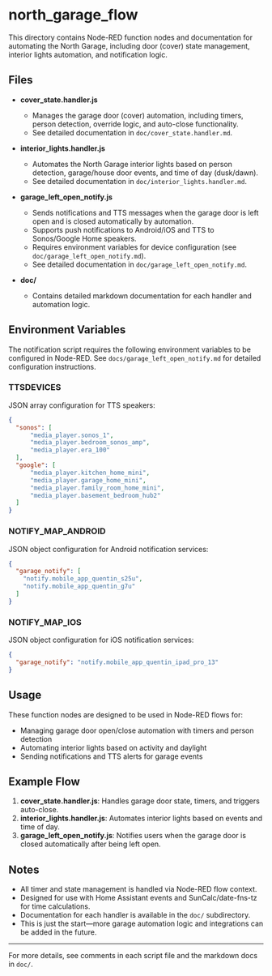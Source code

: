 # north_garage_flow

This directory contains Node-RED function nodes and documentation for automating the North Garage, including door (cover) state management, interior lights automation, and notification logic.

## Files

- **cover_state.handler.js**
  - Manages the garage door (cover) automation, including timers, person detection, override logic, and auto-close functionality.
  - See detailed documentation in `doc/cover_state.handler.md`.

- **interior_lights.handler.js**
  - Automates the North Garage interior lights based on person detection, garage/house door events, and time of day (dusk/dawn).
  - See detailed documentation in `doc/interior_lights.handler.md`.

- **garage_left_open_notify.js**
  - Sends notifications and TTS messages when the garage door is left open and is closed automatically by automation.
  - Supports push notifications to Android/iOS and TTS to Sonos/Google Home speakers.
  - Requires environment variables for device configuration (see `doc/garage_left_open_notify.md`).
  - See detailed documentation in `doc/garage_left_open_notify.md`.

- **doc/**
  - Contains detailed markdown documentation for each handler and automation logic.

## Environment Variables

The notification script requires the following environment variables to be configured in Node-RED. See `docs/garage_left_open_notify.md` for detailed configuration instructions.

### TTSDEVICES

JSON array configuration for TTS speakers:

```json
{
  "sonos": [
      "media_player.sonos_1",
      "media_player.bedroom_sonos_amp",
      "media_player.era_100"
  ],
  "google": [
      "media_player.kitchen_home_mini",
      "media_player.garage_home_mini",
      "media_player.family_room_home_mini",
      "media_player.basement_bedroom_hub2"
  ]
}
```

### NOTIFY_MAP_ANDROID

JSON object configuration for Android notification services:

```json
{
  "garage_notify": [
    "notify.mobile_app_quentin_s25u",
    "notify.mobile_app_quentin_g7u"
  ]
}
```

### NOTIFY_MAP_IOS

JSON object configuration for iOS notification services:

```json
{
  "garage_notify": "notify.mobile_app_quentin_ipad_pro_13"
}
```

## Usage

These function nodes are designed to be used in Node-RED flows for:

- Managing garage door open/close automation with timers and person detection
- Automating interior lights based on activity and daylight
- Sending notifications and TTS alerts for garage events

## Example Flow

1. **cover_state.handler.js**: Handles garage door state, timers, and triggers auto-close.
2. **interior_lights.handler.js**: Automates interior lights based on events and time of day.
3. **garage_left_open_notify.js**: Notifies users when the garage door is closed automatically after being left open.

## Notes

- All timer and state management is handled via Node-RED flow context.
- Designed for use with Home Assistant events and SunCalc/date-fns-tz for time calculations.
- Documentation for each handler is available in the `doc/` subdirectory.
- This is just the start—more garage automation logic and integrations can be added in the future.

---

For more details, see comments in each script file and the markdown docs in `doc/`.
